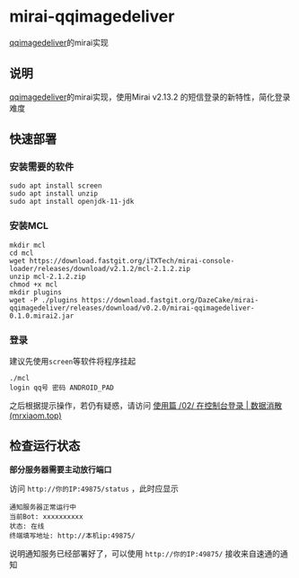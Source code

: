 # mirai-qqimagedeliver
[qqimagedeliver](https://github.com/tkkcc/qqimagedeliver)的mirai实现

## 说明

[qqimagedeliver](https://github.com/tkkcc/qqimagedeliver)的mirai实现，使用Mirai v2.13.2 的短信登录的新特性，简化登录难度

## 快速部署

### 安装需要的软件

```shell
sudo apt install screen
sudo apt install unzip
sudo apt install openjdk-11-jdk
```



### 安装MCL

```shell
mkdir mcl
cd mcl
wget https://download.fastgit.org/iTXTech/mirai-console-loader/releases/download/v2.1.2/mcl-2.1.2.zip
unzip mcl-2.1.2.zip
chmod +x mcl
mkdir plugins
wget -P ./plugins https://download.fastgit.org/DazeCake/mirai-qqimagedeliver/releases/download/v0.2.0/mirai-qqimagedeliver-0.1.0.mirai2.jar
```

### 登录

建议先使用`screen`等软件将程序挂起

```
./mcl
login qq号 密码 ANDROID_PAD
```

之后根据提示操作，若仍有疑惑，请访问 [使用篇 /02/ 在控制台登录 | 数据消散 (mrxiaom.top)](https://wiki.mrxiaom.top/zh/mirai/1-2)

## 检查运行状态

**部分服务器需要主动放行端口**

访问 `http://你的IP:49875/status` ，此时应显示

```
通知服务器正常运行中
当前Bot: xxxxxxxxxx
状态: 在线
终端填写地址: http://本机ip:49875/
```

说明通知服务已经部署好了，可以使用 `http://你的IP:49875/` 接收来自速通的通知
